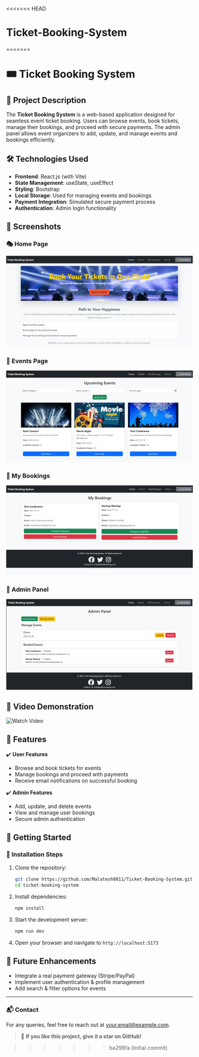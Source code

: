 <<<<<<< HEAD
# Ticket-Booking-System
=======
# 🎟️ Ticket Booking System

## 📌 Project Description
The **Ticket Booking System** is a web-based application designed for seamless event ticket booking. Users can browse events, book tickets, manage their bookings, and proceed with secure payments. The admin panel allows event organizers to add, update, and manage events and bookings efficiently.

## 🛠️ Technologies Used
- **Frontend**: React.js (with Vite)
- **State Management**: useState, useEffect
- **Styling**: Bootstrap
- **Local Storage**: Used for managing events and bookings
- **Payment Integration**: Simulated secure payment process
- **Authentication**: Admin login functionality

## 📸 Screenshots
### 🎭 Home Page
![Home Page](public/Home.png)

### 📅 Events Page
![Events Page](public/Events.png)

### 📜 My Bookings
![My Bookings](public/My_booking.png)

### 🔧 Admin Panel
![Admin Panel](public/Admin.png)

## 🎥 Video Demonstration
![Watch Video](https://drive.google.com/file/d/1UHMO8-dcO1o6UPZOt2tR9Q_y5LcCaS7D/view?usp=drivesdk)

## 🚀 Features
✔️ **User Features**
- Browse and book tickets for events
- Manage bookings and proceed with payments
- Receive email notifications on successful booking

✔️ **Admin Features**
- Add, update, and delete events
- View and manage user bookings
- Secure admin authentication

## 🏁 Getting Started
### 🔹 Installation Steps
1. Clone the repository:
   ```sh
   git clone https://github.com/Malatesh0811/Ticket-Booking-System.git
   cd ticket-booking-system
   ```
2. Install dependencies:
   ```sh
   npm install
   ```
3. Start the development server:
   ```sh
   npm run dev
   ```
4. Open your browser and navigate to `http://localhost:5173`

## 📝 Future Enhancements
- Integrate a real payment gateway (Stripe/PayPal)
- Implement user authentication & profile management
- Add search & filter options for events

---
### 📬 Contact
For any queries, feel free to reach out at [your.email@example.com](mail-to:malateshbsunkad03@gmail.com).

> 🌟 **If you like this project, give it a star on GitHub!**

>>>>>>> ba298fa (Initial commit)
